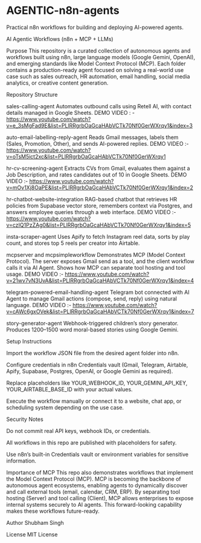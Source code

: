 # AGENTIC-n8n-agents
Practical n8n workflows for building and deploying AI-powered agents.


AI Agentic Workflows (n8n + MCP + LLMs)

Purpose
This repository is a curated collection of autonomous agents and workflows built using n8n, large language models (Google Gemini, OpenAI), and emerging standards like Model Context Protocol (MCP). Each folder contains a production-ready agent focused on solving a real-world use case such as sales outreach, HR automation, email handling, social media analytics, or creative content generation.

Repository Structure

sales-calling-agent
Automates outbound calls using Retell AI, with contact details managed in Google Sheets.
DEMO VIDEO : - https://www.youtube.com/watch?v=e_3sMgFad9E&list=PLlRRgrbOaGcaHAbVCTk70Nf0GerWXrqy1&index=3

auto-email-labelling-reply-agent
Reads Gmail messages, labels them (Sales, Promotion, Other), and sends AI-powered replies.
DEMO VIDEO :- https://www.youtube.com/watch?v=oTsM5ict2xc&list=PLlRRgrbOaGcaHAbVCTk70Nf0GerWXrqy1

hr-cv-screening-agent
Extracts CVs from Gmail, evaluates them against a Job Description, and rates candidates out of 10 in Google Sheets.
DEMO VIDEO :- https://www.youtube.com/watch?v=mOv1Xj8OaPE&list=PLlRRgrbOaGcaHAbVCTk70Nf0GerWXrqy1&index=2

hr-chatbot-website-integration
RAG-based chatbot that retrieves HR policies from Supabase vector store, remembers context via Postgres, and answers employee queries through a web interface.
DEMO VIDEO :- https://www.youtube.com/watch?v=czIQ1PzZAg0&list=PLlRRgrbOaGcaHAbVCTk70Nf0GerWXrqy1&index=5

insta-scraper-agent
Uses Apify to fetch Instagram reel data, sorts by play count, and stores top 5 reels per creator into Airtable.

mcpserver and mcpsimpleworkflow
Demonstrates MCP (Model Context Protocol). The server exposes Gmail send as a tool, and the client workflow calls it via AI Agent. Shows how MCP can separate tool hosting and tool usage.
DEMO VIDEO :- https://www.youtube.com/watch?v=21wv7vN3UvA&list=PLlRRgrbOaGcaHAbVCTk70Nf0GerWXrqy1&index=4

telegram-powered-email-handling-agent
Telegram bot connected with AI Agent to manage Gmail actions (compose, send, reply) using natural language.
DEMO VIDEO :- https://www.youtube.com/watch?v=cAWc6gxOVek&list=PLlRRgrbOaGcaHAbVCTk70Nf0GerWXrqy1&index=7

story-generator-agent
Webhook-triggered children’s story generator. Produces 1200–1500 word moral-based stories using Google Gemini.

Setup Instructions

Import the workflow JSON file from the desired agent folder into n8n.

Configure credentials in n8n Credentials vault (Gmail, Telegram, Airtable, Apify, Supabase, Postgres, OpenAI, or Google Gemini as required).

Replace placeholders like YOUR_WEBHOOK_ID, YOUR_GEMINI_API_KEY, YOUR_AIRTABLE_BASE_ID with your actual values.

Execute the workflow manually or connect it to a website, chat app, or scheduling system depending on the use case.

Security Notes

Do not commit real API keys, webhook IDs, or credentials.

All workflows in this repo are published with placeholders for safety.

Use n8n’s built-in Credentials vault or environment variables for sensitive information.

Importance of MCP
This repo also demonstrates workflows that implement the Model Context Protocol (MCP). MCP is becoming the backbone of autonomous agent ecosystems, enabling agents to dynamically discover and call external tools (email, calendar, CRM, ERP). By separating tool hosting (Server) and tool calling (Client), MCP allows enterprises to expose internal systems securely to AI agents. This forward-looking capability makes these workflows future-ready.

Author
Shubham Singh

License
MIT License
